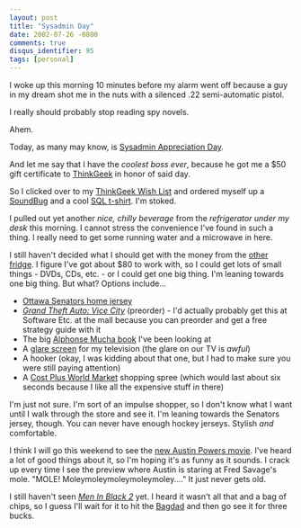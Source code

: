 ```yaml
---
layout: post
title: "Sysadmin Day"
date: 2002-07-26 -0800
comments: true
disqus_identifier: 95
tags: [personal]
---
```

I woke up this morning 10 minutes before my alarm went off because a guy
in my dream shot me in the nuts with a silenced .22 semi-automatic
pistol.

 I really should probably stop reading spy novels.

 Ahem.

 Today, as many may know, is [Sysadmin Appreciation
Day](http://www.sysadminday.com/).

 And let me say that I have the *coolest boss ever*, because he got me a
\$50 gift certificate to [ThinkGeek](http://www.thinkgeek.com) in honor
of said day.

 So I clicked over to my [ThinkGeek Wish
List](http://www.thinkgeek.com/brain/gimme.cgi?wid=81cdf622d) and
ordered myself up a
[SoundBug](http://www.thinkgeek.com/stuff/computing/5a15.shtml) and a
cool [SQL t-shirt](http://www.thinkgeek.com/stuff/apparel/595d.shtml).
I'm stoked.

 I pulled out yet another *nice, chilly beverage* from the *refrigerator
under my desk* this morning. I cannot stress the convenience I've found
in such a thing. I really need to get some running water and a microwave
in here.

 I still haven't decided what I should get with the money from the
[other fridge](/archive/2002/07/24/the-cue.aspx). I figure I've got
about \$80 to work with, so I could get lots of small things - DVDs,
CDs, etc. - or I could get one big thing. I'm leaning towards one big
thing. But what? Options include...
-   [Ottawa Senators home
    jersey](http://shop.nhl.com/itmModelList.asp?s={2652B09B-A8F3-4F79-AE65-C35B857C07D3}&l=1&a=10088&c=8036&sf=2&cnl=3&i=10279)
-   [*Grand Theft Auto: Vice
    City*](http://www.amazon.com/exec/obidos/ASIN/B0000696CZ/mhsvortex)
    (preorder) - I'd actually probably get this at Software Etc. at the
    mall because you can preorder and get a free strategy guide with it
-   The big [Alphonse Mucha
    book](http://www.amazon.com/exec/obidos/ASIN/0300074190/mhsvortex)
    I've been looking at
-   A [glare screen](http://www.glareshield.com/tvfilter.html) for my
    television (the glare on our TV is *awful*)
-   A hooker (okay, I was kidding about that one, but I had to make sure
    you were still paying attention)
-   A [Cost Plus World Market](http://www.costplus.com/) shopping spree
    (which would last about six seconds because I like all the expensive
    stuff in there)



 I'm just not sure. I'm sort of an impulse shopper, so I don't know what
I want until I walk through the store and see it. I'm leaning towards
the Senators jersey, though. You can never have enough hockey jerseys.
Stylish *and* comfortable.

 I think I will go this weekend to see the [new Austin Powers
movie](http://us.imdb.com/Title?0295178). I've heard a lot of good
things about it, so I'm hoping it's as funny as it sounds. I crack up
every time I see the preview where Austin is staring at Fred Savage's
mole. "MOLE! Moleymoleymoleymoleymoley...." It just never gets old.

 I still haven't seen [*Men In Black
2*](http://us.imdb.com/Title?0120912) yet. I heard it wasn't all that
and a bag of chips, so I guess I'll wait for it to hit the
[Bagdad](http://www.mcmenamins.com/Edge/thsched.html) and then go see it
for three bucks.
